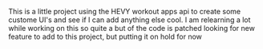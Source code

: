 This is a little project using the HEVY workout apps api to create some custome UI's and see if I can add anything else cool. I am relearning a lot while working on this so quite a but of the code is patched 
looking for new feature to add to this project, but putting it on hold for now 
